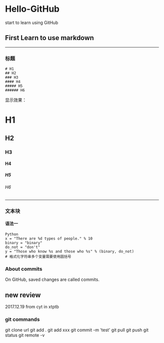 # Hello-GitHub
start to learn using GitHub

## First Learn to use markdown

****
### 标题
	
	# H1
	## H2
	### H3
	#### H4
	##### H5
	###### H6

显示效果：
# H1
## H2
### H3
#### H4
##### H5
###### H6
****
### 文本块
#### 语法一

```
Python
x = "There are %d types of people." % 10
binary = "binary"
do_not = "don't"
y = "Those who know %s and those who %s" % (binary, do_not)
# 格式化字符串多个变量需要使用圆括号
```
	

### About commits
On GitHub, saved changes are called commits. 

## new review
2017.12.19 from cyt in xtptb

### git commands
  git clone url
  git add .
  git add xxx
  git commit -m 'test'
  git pull
  git push
  git status
  git remote -v
